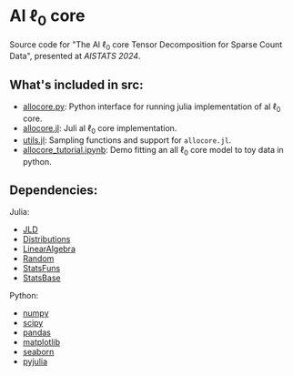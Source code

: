 # Al $\ell_0$ core

Source code for "The Al $\ell_0$ core Tensor Decomposition for Sparse Count Data", presented at *AISTATS 2024*. 

## What's included in src:

* [allocore.py](src/allocore.py): Python interface for running julia implementation of al $\ell_0$ core. 
* [allocore.jl](src/allocore.jl): Juli al $\ell_0$ core implementation.
* [utils.jl](src/utils.jl): Sampling functions and support for `allocore.jl`. 
* [allocore_tutorial.ipynb](src/allocore_tutorial.ipynb): Demo fitting an all $\ell_0$ core model to toy data in python.


## Dependencies:
Julia:
* [JLD](https://github.com/JuliaIO/JLD.jl)
* [Distributions](https://github.com/JuliaStats/Distributions.jl)
* [LinearAlgebra](https://github.com/JuliaLang/julia/blob/master/stdlib/LinearAlgebra/src/LinearAlgebra.jl)
* [Random](https://github.com/JuliaLang/julia/blob/master/stdlib/Random/docs/src/index.md)
* [StatsFuns](https://github.com/JuliaStats/StatsFuns.jl)
* [StatsBase](https://github.com/JuliaStats/StatsBase.jl)

Python:
* [numpy](https://www.numpy.org/)
* [scipy](https://www.scipy.org/)
* [pandas](https://pandas.pydata.org/)
* [matplotlib](https://matplotlib.org/)
* [seaborn](https://seaborn.pydata.org/)
* [pyjulia](https://github.com/JuliaPy/pyjulia)

